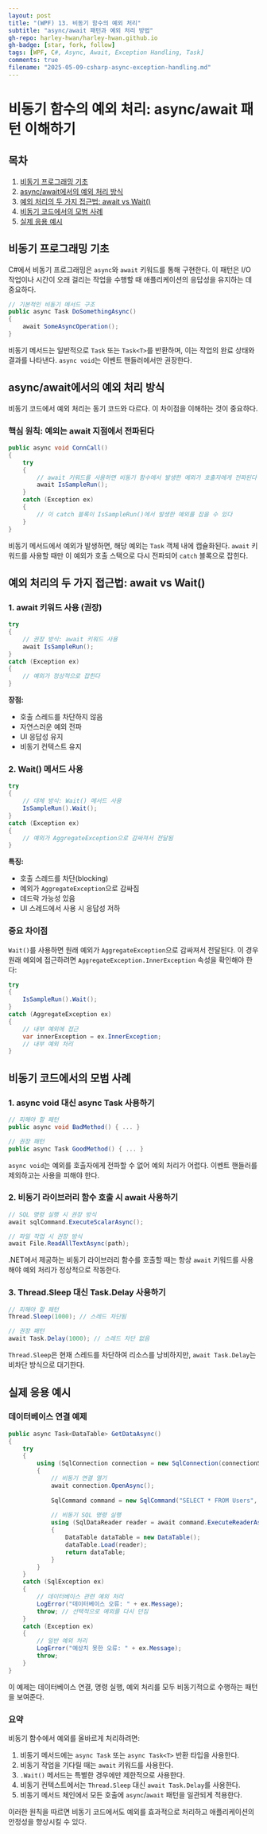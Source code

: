 ```yaml
---
layout: post
title: "(WPF) 13. 비동기 함수의 예외 처리"
subtitle: "async/await 패턴과 예외 처리 방법"
gh-repo: harley-hwan/harley-hwan.github.io
gh-badge: [star, fork, follow]
tags: [WPF, C#, Async, Await, Exception Handling, Task]
comments: true
filename: "2025-05-09-csharp-async-exception-handling.md"
---
```


# 비동기 함수의 예외 처리: async/await 패턴 이해하기

## 목차
1. [비동기 프로그래밍 기초](#비동기-프로그래밍-기초)
2. [async/await에서의 예외 처리 방식](#asyncawait에서의-예외-처리-방식)
3. [예외 처리의 두 가지 접근법: await vs Wait()](#예외-처리의-두-가지-접근법-await-vs-wait)
4. [비동기 코드에서의 모범 사례](#비동기-코드에서의-모범-사례)
5. [실제 응용 예시](#실제-응용-예시)

## 비동기 프로그래밍 기초

C#에서 비동기 프로그래밍은 `async`와 `await` 키워드를 통해 구현한다. 이 패턴은 I/O 작업이나 시간이 오래 걸리는 작업을 수행할 때 애플리케이션의 응답성을 유지하는 데 중요하다.

```csharp
// 기본적인 비동기 메서드 구조
public async Task DoSomethingAsync()
{
    await SomeAsyncOperation();
}
```

비동기 메서드는 일반적으로 `Task` 또는 `Task<T>`를 반환하며, 이는 작업의 완료 상태와 결과를 나타낸다. `async void`는 이벤트 핸들러에서만 권장한다.

## async/await에서의 예외 처리 방식

비동기 코드에서 예외 처리는 동기 코드와 다르다. 이 차이점을 이해하는 것이 중요하다.

### 핵심 원칙: 예외는 await 지점에서 전파된다

```csharp
public async void ConnCall()
{
    try
    {
        // await 키워드를 사용하면 비동기 함수에서 발생한 예외가 호출자에게 전파된다
        await IsSampleRun();
    }
    catch (Exception ex)
    {
        // 이 catch 블록이 IsSampleRun()에서 발생한 예외를 잡을 수 있다
    }
}
```

비동기 메서드에서 예외가 발생하면, 해당 예외는 `Task` 객체 내에 캡슐화된다. `await` 키워드를 사용할 때만 이 예외가 호출 스택으로 다시 전파되어 `catch` 블록으로 잡힌다.

## 예외 처리의 두 가지 접근법: await vs Wait()

### 1. await 키워드 사용 (권장)

```csharp
try
{
    // 권장 방식: await 키워드 사용
    await IsSampleRun();
}
catch (Exception ex)
{
    // 예외가 정상적으로 잡힌다
}
```

**장점:**
- 호출 스레드를 차단하지 않음
- 자연스러운 예외 전파
- UI 응답성 유지
- 비동기 컨텍스트 유지

### 2. Wait() 메서드 사용

```csharp
try
{
    // 대체 방식: Wait() 메서드 사용
    IsSampleRun().Wait();
}
catch (Exception ex)
{
    // 예외가 AggregateException으로 감싸져서 전달됨
}
```

**특징:**
- 호출 스레드를 차단(blocking)
- 예외가 `AggregateException`으로 감싸짐
- 데드락 가능성 있음
- UI 스레드에서 사용 시 응답성 저하

### 중요 차이점

`Wait()`를 사용하면 원래 예외가 `AggregateException`으로 감싸져서 전달된다. 이 경우 원래 예외에 접근하려면 `AggregateException.InnerException` 속성을 확인해야 한다:

```csharp
try
{
    IsSampleRun().Wait();
}
catch (AggregateException ex)
{
    // 내부 예외에 접근
    var innerException = ex.InnerException;
    // 내부 예외 처리
}
```

## 비동기 코드에서의 모범 사례

### 1. async void 대신 async Task 사용하기

```csharp
// 피해야 할 패턴
public async void BadMethod() { ... }

// 권장 패턴
public async Task GoodMethod() { ... }
```

`async void`는 예외를 호출자에게 전파할 수 없어 예외 처리가 어렵다. 이벤트 핸들러를 제외하고는 사용을 피해야 한다.

### 2. 비동기 라이브러리 함수 호출 시 await 사용하기

```csharp
// SQL 명령 실행 시 권장 방식
await sqlCommand.ExecuteScalarAsync();

// 파일 작업 시 권장 방식
await File.ReadAllTextAsync(path);
```

.NET에서 제공하는 비동기 라이브러리 함수를 호출할 때는 항상 `await` 키워드를 사용해야 예외 처리가 정상적으로 작동한다.

### 3. Thread.Sleep 대신 Task.Delay 사용하기

```csharp
// 피해야 할 패턴
Thread.Sleep(1000); // 스레드 차단됨

// 권장 패턴
await Task.Delay(1000); // 스레드 차단 없음
```

`Thread.Sleep`은 현재 스레드를 차단하여 리소스를 낭비하지만, `await Task.Delay`는 비차단 방식으로 대기한다.

## 실제 응용 예시

### 데이터베이스 연결 예제

```csharp
public async Task<DataTable> GetDataAsync()
{
    try
    {
        using (SqlConnection connection = new SqlConnection(connectionString))
        {
            // 비동기 연결 열기
            await connection.OpenAsync();
            
            SqlCommand command = new SqlCommand("SELECT * FROM Users", connection);
            
            // 비동기 SQL 명령 실행
            using (SqlDataReader reader = await command.ExecuteReaderAsync())
            {
                DataTable dataTable = new DataTable();
                dataTable.Load(reader);
                return dataTable;
            }
        }
    }
    catch (SqlException ex)
    {
        // 데이터베이스 관련 예외 처리
        LogError("데이터베이스 오류: " + ex.Message);
        throw; // 선택적으로 예외를 다시 던짐
    }
    catch (Exception ex)
    {
        // 일반 예외 처리
        LogError("예상치 못한 오류: " + ex.Message);
        throw;
    }
}
```

이 예제는 데이터베이스 연결, 명령 실행, 예외 처리를 모두 비동기적으로 수행하는 패턴을 보여준다.

### 요약

비동기 함수에서 예외를 올바르게 처리하려면:

1. 비동기 메서드에는 `async Task` 또는 `async Task<T>` 반환 타입을 사용한다.
2. 비동기 작업을 기다릴 때는 `await` 키워드를 사용한다.
3. `.Wait()` 메서드는 특별한 경우에만 제한적으로 사용한다.
4. 비동기 컨텍스트에서는 `Thread.Sleep` 대신 `await Task.Delay`를 사용한다.
5. 비동기 메서드 체인에서 모든 호출에 `async`/`await` 패턴을 일관되게 적용한다.

이러한 원칙을 따르면 비동기 코드에서도 예외를 효과적으로 처리하고 애플리케이션의 안정성을 향상시킬 수 있다.
